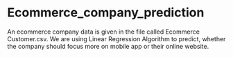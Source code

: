 # Ecommerce_company_prediction
An ecommerce company data is given in the file called Ecommerce Customer.csv. We are using Linear Regression Algorithm to predict, whether the company should focus more on mobile app or their online website.
